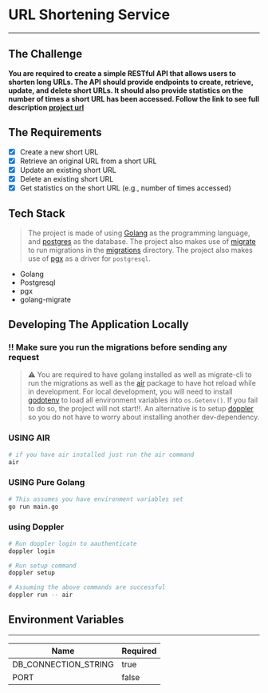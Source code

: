 # URL Shortening Service

---

## The Challenge

**You are required to create a simple RESTful API that allows users to shorten
long URLs. The API should provide endpoints to create, retrieve, update,
and delete short URLs. It should also provide statistics
on the number of times a short URL has been accessed.
Follow the link to see full description [project url](https://roadmap.sh/projects/url-shortening-service)**

## The Requirements

- [x] Create a new short URL
- [x] Retrieve an original URL from a short URL
- [x] Update an existing short URL
- [x] Delete an existing short URL
- [x] Get statistics on the short URL (e.g., number of times accessed)

## Tech Stack

> The project is made of using [Golang](https://go.dev/) as the programming language,
> and [postgres](https://www.postgresql.org/) as the database.
> The project also makes use of [migrate](https://github.com/golang-migrate/migrate)
> to run migrations in the [migrations](./migrations/) directory.
> The project also makes use of [pgx](https://github.com/jackc/pgx)
> as a driver for `postgresql`.

- Golang
- Postgresql
- pgx
- golang-migrate

## Developing The Application Locally

### ‼️ Make sure you run the migrations before sending any request

> ⚠️ You are required to have golang installed as well as migrate-cli
> to run the migrations as well as the [air](https://github.com/air-verse/air)
> package to have hot reload while in development.
> For local development, you will need to install [godotenv](https://github.com/joho/godotenv)
> to load all environment variables into `os.Getenv()`.
> If you fail to do so, the project will not start‼️.
> An alternative is to setup [doppler](https://doppler.com/) so you
> do not have to worry about installing another dev-dependency.

### USING AIR

```bash
# if you have air installed just run the air command
air
```

### USING Pure Golang

```bash
# This assumes you have environment variables set
go run main.go
```

### using Doppler

```bash
# Run doppler login to aauthenticate
doppler login

# Run setup command
doppler setup

# Assuming the above commands are successful
doppler run -- air
```

## Environment Variables

---

| Name                 | Required |
| -------------------- | -------- |
| DB_CONNECTION_STRING | true     |
| PORT                 | false    |
